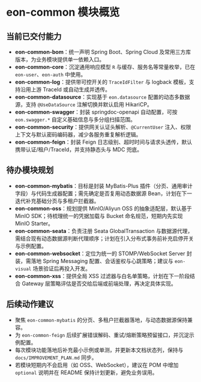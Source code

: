 # eon-common 模块概览

## 当前已交付能力
- **eon-common-bom**：统一声明 Spring Boot、Spring Cloud 及常用三方库版本，为业务模块提供单一依赖入口。
- **eon-common-core**：沉淀通用响应模型 `R` 与缓存、服务名等常量枚举，已在 `eon-user`、`eon-auth` 中使用。
- **eon-common-log**：提供带可控开关的 `TraceIdFilter` 与 logback 模板，支持沿用上游 TraceId 或自动生成并透传。
- **eon-common-datasource**：实现基于 `eon.datasource` 配置的动态多数据源，支持 `@UseDataSource` 注解切换并默认启用 HikariCP。
- **eon-common-swagger**：封装 springdoc-openapi 自动配置，可按 `eon.swagger.*` 自定义基础信息与多分组扫描范围。
- **eon-common-security**：提供网关认证头解析、`@CurrentUser` 注入、权限上下文与默认密码编码器，减少各服务重复解析逻辑。
- **eon-common-feign**：封装 Feign 日志级别、超时时间与请求头透传，默认携带认证/租户/TraceId，并支持静态头与 MDC 兜底。

## 待办模块规划
- **eon-common-mybatis**：目标是封装 MyBatis-Plus 插件（分页、通用审计字段）与代码生成器配置；需先确定是否复用动态数据源 Bean，计划在下一迭代补充基础分页与多租户拦截器。
- **eon-common-oss**：规划提供 MinIO/Aliyun OSS 的抽象适配层，默认基于 MinIO SDK；待梳理统一的凭据加载与 Bucket 命名规范，短期内先实现 MinIO Starter。
- **eon-common-seata**：负责注册 Seata GlobalTransaction 与数据源代理，需结合现有动态数据源判断代理顺序；计划在引入分布式事务前补充启停开关与示例配置。
- **eon-common-websocket**：定位为统一的 STOMP/WebSocket Server 封装，需落地 Spring Messaging 配置、会话鉴权与心跳策略；建议与 `eon-visual` 场景验证后再投入开发。
- **eon-common-xss**：提供全局 XSS 过滤器与白名单策略，计划在下一阶段结合 Gateway 层策略评估是否交给后端或前端处理，再决定具体实现。

## 后续动作建议
- 聚焦 `eon-common-mybatis` 的分页、多租户拦截器落地，与动态数据源保持兼容。
- 为 `eon-common-feign` 后续扩展错误解码、重试/熔断策略预留接口，并沉淀示例配置。
- 每次模块功能落地后补充最小示例或单测，并更新本文档状态列，保持与 `docs/IMPROVEMENT_PLAN.md` 同步。
- 若模块短期内不会启用（如 OSS、WebSocket），建议在 POM 中增加 `optional` 说明并在 README 保持计划更新，避免业务误用。
